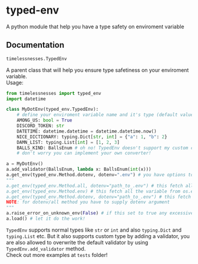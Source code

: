 # typed-env

A python module that help you have a type safety on enviroment variable

## Documentation

```python
timelessnesses.TypedEnv
```

A parent class that will help you ensure type safetiness on your enviroment variable.  
Usage:

```python
from timelessnesses import typed_env
import datetime

class MyDotEnv(typed_env.TypedEnv):
    # define your enviroment variable name and it's type (default value is optional and typing.Optional is also supported)
    AMONG_US: bool = True
    DISCORD_TOKEN: str
    DATETIME: datetime.datetime = datetime.datetime.now()
    NICE_DICTIONARY: typing.Dict[str, int] = {"a": 1, "b": 2}
    DAMN_LIST: typing.List[int] = [1, 2, 3]
    BALLS_KIND: BallsEnum # oh no! TypedEnv doesn't support my custom class!
    # don't worry you can implement your own converter!

a = MyDotEnv()
a.add_validator(BallsEnum, lambda x: BallsEnum(int(x)))
a.get_env(typed_env.Method.dotenv, dotenv=".env") # you have options to either get only from dotenv or os.environ or both!
"""
a.get_env(typed_env.Method.all, dotenv="path_to_.env") # this fetch all the variable from both dotenv and os.environ
a.get_env(typed_env.Method.env) # this fetch all the variable from os.environ
a.get_env(typed_env.Method.dotenv, dotenv="path_to_.env") # this fetch all the variable from dotenv
NOTE: for dotenv/all method you have to supply dotenv argument
"""
a.raise_error_on_unknown_env(False) # if this set to true any excessive enviroment variable will raise an error (default is True)
a.load() # let it do the work!
```

`TypedEnv` supports normal types like `str` or `int` and also `typing.Dict` and `typing.List` etc. But it also supports custom type by adding a validator, you are also allowed to overwrite the default validator by using `TypedEnv.add_validator` method.  
Check out more examples at `tests` folder!
